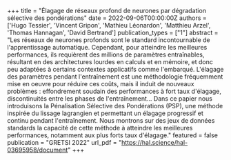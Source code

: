 +++
title = "Élagage de réseaux profond de neurones par dégradation sélective des pondérations"
date = 2022-09-06T00:00:00Z
authors = ['Hugo Tessier', 'Vincent Gripon', 'Mathieu Léonardon', 'Matthieu Arzel', 'Thomas Hannagan', 'David Bertrand']
publication_types = ["1"]
abstract = "Les réseaux de neurones profonds sont le standard incontournable de l'apprentissage automatique. Cependant, pour atteindre les meilleures performances, ils requièrent des millions de paramètres entraînables, résultant en des architectures lourdes en calculs et en mémoire, et donc peu adaptées à certains contextes applicatifs comme l'embarqué. L'élagage des paramètres pendant l'entraînement est une méthodologie fréquemment mise en oeuvre pour réduire ces coûts, mais il induit de nouveaux problèmes : effondrement soudain des performances à fort taux d'élagage, discontinuités entre les phases de l'entraînement... Dans ce papier nous introduisons la Pénalisation Sélective des Pondérations (PSP), une méthode inspirée du lissage lagrangien et permettant un élagage progressif et continu pendant l'entraînement. Nous montrons sur des jeux de données standards la capacité de cette méthode à atteindre les meilleures performances, notamment aux plus forts taux d'élagage."
featured = false
publication = "GRETSI 2022"
url_pdf = "https://hal.science/hal-03695958/document"
+++
